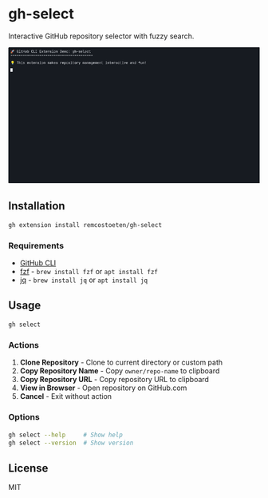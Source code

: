 # gh-select

Interactive GitHub repository selector with fuzzy search.

![gh-select Demo](./assets/gh-select-demo.gif)

## Installation

```bash
gh extension install remcostoeten/gh-select
```

### Requirements
- [GitHub CLI](https://cli.github.com/) 
- [fzf](https://github.com/junegunn/fzf) - `brew install fzf` or `apt install fzf`
- [jq](https://stedolan.github.io/jq/) - `brew install jq` or `apt install jq`
## Usage

```bash
gh select
```

### Actions

1. **Clone Repository** - Clone to current directory or custom path
2. **Copy Repository Name** - Copy `owner/repo-name` to clipboard
3. **Copy Repository URL** - Copy repository URL to clipboard
4. **View in Browser** - Open repository on GitHub.com
5. **Cancel** - Exit without action

### Options

```bash
gh select --help     # Show help
gh select --version  # Show version
```

## License

MIT
